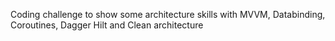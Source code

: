 Coding challenge to show some architecture skills with MVVM, Databinding, Coroutines, Dagger Hilt and Clean architecture
